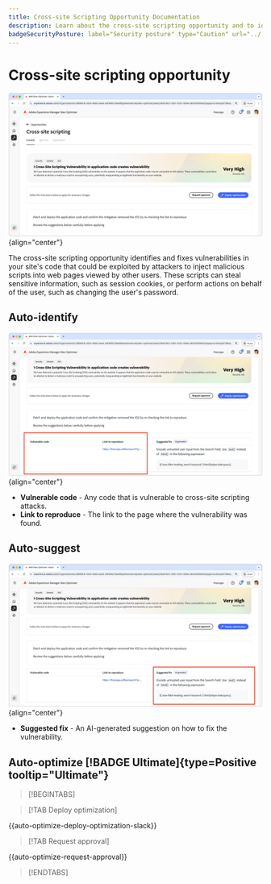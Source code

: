 ```yaml
---
title: Cross-site Scripting Opportunity Documentation
description: Learn about the cross-site scripting opportunity and to identify and fix site security vulnerabilities.
badgeSecurityPosture: label="Security posture" type="Caution" url="../../opportunity-types/security-posture.md" tooltip="Security posture"
---
```


# Cross-site scripting opportunity

![Cross-site opportunity](./assets/cross-site-scripting/hero.png){align="center"}

The cross-site scripting opportunity identifies and fixes vulnerabilities in your site's code that could be exploited by attackers to inject malicious scripts into web pages viewed by other users. These scripts can steal sensitive information, such as session cookies, or perform actions on behalf of the user, such as changing the user's password.

## Auto-identify

![Auto-identify Cross-site opportunity](./assets/cross-site-scripting/auto-identify.png){align="center"} 

* **Vulnerable code** - Any code that is vulnerable to cross-site scripting attacks.
* **Link to reproduce** - The link to the page where the vulnerability was found.

## Auto-suggest

![Auto-suggest Cross-site opportunity](./assets/cross-site-scripting/auto-suggest.png){align="center"}

* **Suggested fix** - An AI-generated suggestion on how to fix the vulnerability.

## Auto-optimize [!BADGE Ultimate]{type=Positive tooltip="Ultimate"}


>[!BEGINTABS]

>[!TAB Deploy optimization]

{{auto-optimize-deploy-optimization-slack}}

>[!TAB Request approval]

{{auto-optimize-request-approval}}

>[!ENDTABS]
